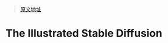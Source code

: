 > [原文地址](https://blog.csdn.net/yujianmin1990/article/details/129143157)

# The Illustrated Stable Diffusion
